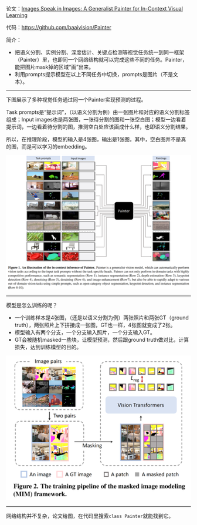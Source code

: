 论文：[Images Speak in Images: A Generalist Painter for In-Context Visual Learning](https://arxiv.org/abs/2212.02499)

代码：https://github.com/baaivision/Painter

简介：

- 把语义分割、实例分割、深度估计、关键点检测等视觉任务统一到同一框架（Painter）里，也即同一个网络结构就可以完成这些不同的任务。Painter，能把图片mask掉的区域“画”出来。
- 利用prompts提示模型在以上不同任务中切换，prompts是图片（不是文本）。

---

下图展示了多种视觉任务通过同一个Painter实现预测的过程。

Task prompts是“提示词”，（以语义分割为例）由一张图片和对应的语义分割标签组成；Input images也是两张图，一张待分割的图和一张空白图；模型一边看着提示词，一边看着待分割的图，推测空白处应该画成什么样，也即语义分割结果。

所以，在推理阶段，模型的输入是4张图，输出是1张图，其中，空白图并不是真的图，而是可以学习的embedding。

![img](images/fig1.png)

---

模型是怎么训练的呢？

- 一个训练样本是4张图，（还是以语义分割为例）两张照片和两张GT（ground truth），两张照片上下拼接成一张图，GT也一样，4张图就变成了2张。
- 模型输入有两个分支，一个分支输入照片，一个分支输入GT。
- GT会被随机masked一些块，让模型预测，然后跟ground truth做对比，计算损失，达到训练模型的目的。

![img](images/fig2.png)

---

网络结构并不复杂，论文给图，在代码里搜索`class Painter`就能找到它。